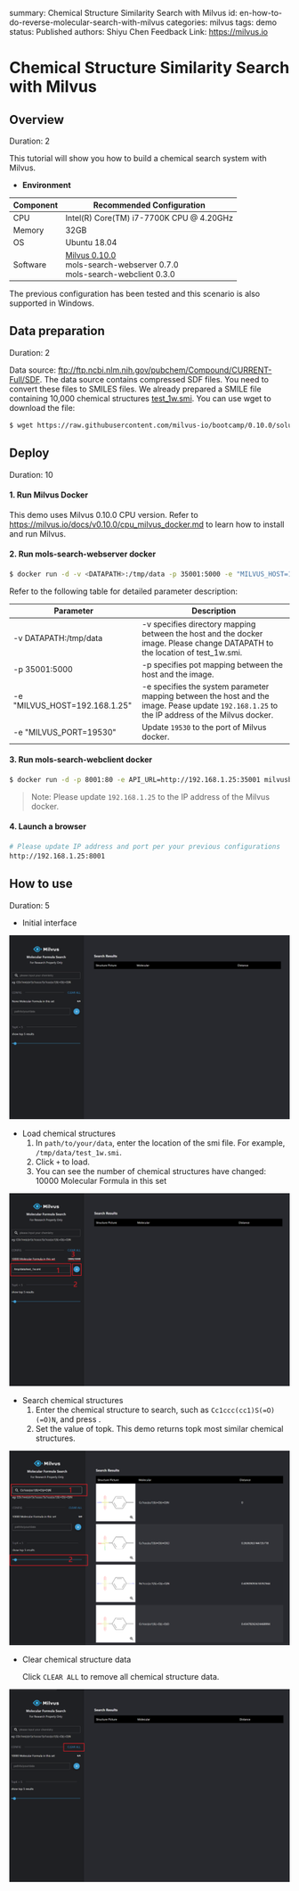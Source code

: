 summary: Chemical Structure Similarity Search with Milvus
id: en-how-to-do-reverse-molecular-search-with-milvus
categories: milvus
tags: demo
status: Published
authors: Shiyu Chen
Feedback Link: https://milvus.io

# Chemical Structure Similarity Search with Milvus

## Overview

Duration: 2

This tutorial will show you how to build a chemical search system with Milvus.

- **Environment**

| Component | Recommended Configuration                                    |
| --------- | ------------------------------------------------------------ |
| CPU       | Intel(R) Core(TM) i7-7700K CPU @ 4.20GHz                     |
| Memory    | 32GB                                                         |
| OS        | Ubuntu 18.04                                                 |
| Software  | [Milvus 0.10.0](https://milvus.io/cn/docs/v0.10.0/guides/get_started/install_milvus/cpu_milvus_docker.md) <br />mols-search-webserver 0.7.0 <br />mols-search-webclient 0.3.0 |

The previous configuration has been tested and this scenario is also supported in Windows.

## Data preparation

Duration: 2

Data source: ftp://ftp.ncbi.nlm.nih.gov/pubchem/Compound/CURRENT-Full/SDF. The data source contains compressed SDF files. You need to convert these files to SMILES files. We already prepared a SMILE file containing 10,000 chemical structures [test_1w.smi](https://github.com/milvus-io/bootcamp/blob/master/solutions/mols_search/smiles-data). You can use wget to download the file:

```bash
$ wget https://raw.githubusercontent.com/milvus-io/bootcamp/0.10.0/solutions/mols_search/smiles-data/test_1w.smi
```



## Deploy
Duration: 10

#### 1. Run Milvus Docker

This demo uses Milvus 0.10.0 CPU version. Refer to https://milvus.io/docs/v0.10.0/cpu_milvus_docker.md  to learn how to install and run Milvus.

#### 2. Run mols-search-webserver docker

```bash
$ docker run -d -v <DATAPATH>:/tmp/data -p 35001:5000 -e "MILVUS_HOST=192.168.1.25" -e "MILVUS_PORT=19530" milvusbootcamp/mols-search-webserver:0.7.0
```

Refer to the following table for detailed parameter description:

| Parameter                     | Description                                                  |
| ----------------------------- | ------------------------------------------------------------ |
| -v DATAPATH:/tmp/data         | -v specifies directory mapping between the host and the docker image. Please change DATAPATH to the location of test_1w.smi. |
| -p 35001:5000                 | -p specifies pot mapping between the host and the image.     |
| -e "MILVUS_HOST=192.168.1.25" | -e specifies the system parameter mapping between the host and the image. Pease update `192.168.1.25` to the IP address of the Milvus docker. |
| -e "MILVUS_PORT=19530"        | Update `19530` to the port of Milvus docker.                 |

#### 3. Run mols-search-webclient docker

```bash
$ docker run -d -p 8001:80 -e API_URL=http://192.168.1.25:35001 milvusbootcamp/mols-search-webclient:0.3.0
```

> Note: Please update `192.168.1.25` to the IP address of the Milvus docker.

#### 4. Launch a browser

```bash
# Please update IP address and port per your previous configurations
http://192.168.1.25:8001
```




## How to use
Duration: 5

- Initial interface

![](./pic/init_status.PNG)

- Load chemical structures
  1. In `path/to/your/data`, enter the location of the smi file. For example, `/tmp/data/test_1w.smi`.
  2. Click `+` to load.
  3. You can see the number of chemical structures have changed: 10000 Molecular Formula in this set

![](./pic/load_data.PNG)

- Search chemical structures
  1. Enter the chemical structure to search, such as `Cc1ccc(cc1)S(=O)(=O)N`, and press <ENTER>.
  2. Set the value of topk. This demo returns topk most similar chemical structures.

![](./pic/search_data.PNG)

- Clear chemical structure data

  Click `CLEAR ALL` to remove all chemical structure data.

![](./pic/delete_data.PNG)
